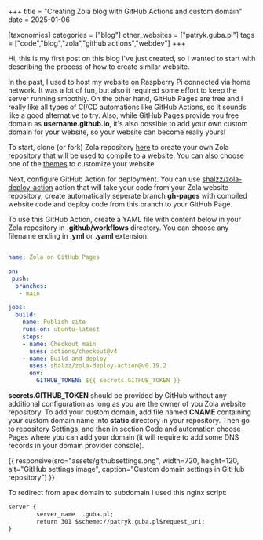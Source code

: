 +++
title = "Creating Zola blog with GitHub Actions and custom domain"
date = 2025-01-06

[taxonomies]
categories = ["blog"]
other_websites = ["patryk.guba.pl"]
tags = ["code","blog","zola","github actions","webdev"]
+++

Hi, this is my first post on this blog I've just created, so I wanted to start with describing the process of how to create similar website.
<!-- more -->
In the past, I used to host my website on Raspberry Pi connected via home network. It was a lot of fun, but also it required some effort to keep the server running smoothly. On the other hand, GitHub Pages are free and I really like all types of CI/CD automations like GitHub Actions, so it sounds like a good alternative to try. Also, while GitHub Pages provide you free domain as **username.github.io**, it's also possible to add your own custom domain for your website, so your website can become really yours!

To start, clone (or fork) Zola repository [here](https://github.com/getzola/zola) to create your own Zola repository that will be used to compile to a website. You can also choose one of the [themes](https://www.getzola.org/themes/) to customize your website.

Next, configure GitHub Action for deployment. You can use [shalzz/zola-deploy-action](https://github.com/shalzz/zola-deploy-action) action that will take your code from your Zola website repository, create automatically seperate branch **gh-pages** with compiled website code and deploy code from this branch to your GitHub Page.

To use this GitHub Action, create a YAML file with content below in your Zola repository in **.github/workflows** directory. You can choose any filename ending in **.yml** or **.yaml** extension.


```yaml

name: Zola on GitHub Pages

on: 
 push:
  branches:
   - main

jobs:
  build:
    name: Publish site
    runs-on: ubuntu-latest
    steps:
    - name: Checkout main
      uses: actions/checkout@v4
    - name: Build and deploy
      uses: shalzz/zola-deploy-action@v0.19.2
      env:
        GITHUB_TOKEN: ${{ secrets.GITHUB_TOKEN }}
```

**secrets.GITHUB_TOKEN** should be provided by GitHub without any additional configuration as long as you are the owner of you Zola website repository. To add your custom domain, add file named **CNAME** containing your custom domain name into **static** directory in your repository. Then go to repository Settings, and then in section Code and automation choose Pages where you can add your domain (it will require to add some DNS records in your domain provider console).

{{ responsive(src="assets/githubsettings.png", width=720, height=120, alt="GitHub settings image", caption="Custom domain settings in GitHub repository") }}

To redirect from apex domain to subdomain I used this nginx script:

```txt
server {
        server_name  .guba.pl;
        return 301 $scheme://patryk.guba.pl$request_uri;
}
```